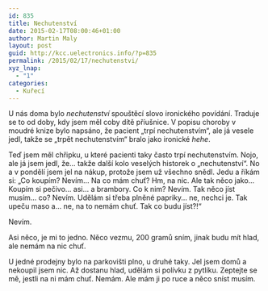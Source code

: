 ```yaml
---
id: 835
title: Nechutenství
date: 2015-02-17T08:00:46+01:00
author: Martin Maly
layout: post
guid: http://kcc.uelectronics.info/?p=835
permalink: /2015/02/17/nechutenstvi/
xyz_lnap:
  - "1"
categories:
  - Kuřecí
---
```

U nás doma bylo _nechutenství_ spouštěcí slovo ironického povídání. Traduje se to od doby, kdy jsem měl coby dítě příušnice. V popisu choroby v moudré knize bylo napsáno, že pacient &#8222;trpí nechutenstvím&#8220;, ale já vesele jedl, takže se &#8222;trpět nechutenstvím&#8220; bralo jako ironické _hehe_.

Teď jsem měl chřipku, u které pacienti taky často trpí nechutenstvím. Nojo, ale já jsem jedl, že&#8230; takže další kolo veselých historek o &#8222;nechutenství&#8220;. No a v pondělí jsem jel na nákup, protože jsem už všechno snědl. Jedu a říkám si: &#8222;Co koupím? Nevím&#8230; Na co mám chuť? Hm, na nic. Ale tak něco jako&#8230; Koupím si pečivo&#8230; asi&#8230; a brambory. Co k nim? Nevím. Tak něco jíst musím&#8230; co? Nevím. Udělám si třeba plněné papriky&#8230; ne, nechci je. Tak upeču maso a&#8230; ne, na to nemám chuť. Tak co budu jíst?!&#8220;

Nevím.

Asi něco, je mi to jedno. Něco vezmu, 200 gramů sním, jinak budu mít hlad, ale nemám na nic chuť.

U jedné prodejny bylo na parkovišti plno, u druhé taky. Jel jsem domů a nekoupil jsem nic. Až dostanu hlad, udělám si polívku z pytlíku. Zeptejte se mě, jestli na ni mám chuť. Nemám. Ale mám ji po ruce a něco sníst musím.
